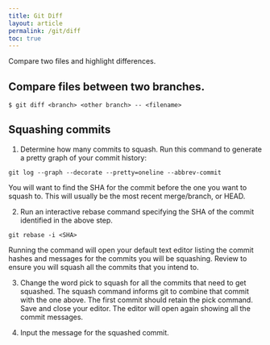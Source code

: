 ```yaml
---
title: Git Diff
layout: article
permalink: /git/diff
toc: true
---
```


Compare two files and highlight differences.

## Compare files between two branches.

```
$ git diff <branch> <other branch> -- <filename>
```

## Squashing commits

1. Determine how many commits to squash. Run this command to generate a pretty graph of your commit history:

```
git log --graph --decorate --pretty=oneline --abbrev-commit
```

You will want to find the SHA for the commit before the one you want to squash to. This will usually be the most recent merge/branch, or HEAD.

2. Run an interactive rebase command specifying the SHA of the commit identified in the above step.

```
git rebase -i <SHA>
```

Running the command will open your default text editor listing the commit hashes and messages for the commits you will be squashing. Review to ensure you will squash all the commits that you intend to.

3. Change the word pick to squash for all the commits that need to get squashed. The squash command informs git to combine that commit with the one above. The first commit should retain the pick command. Save and close your editor. The editor will open again showing all the commit messages.

4. Input the message for the squashed commit.
